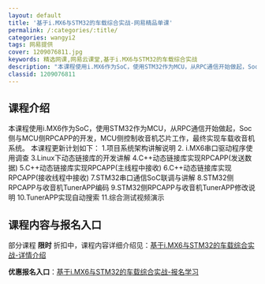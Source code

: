 ```yaml
---
layout: default
title: '基于i.MX6与STM32的车载综合实战-网易精品单课'
permalink: /:categories/:title/
categories: wangyi2
tags: 网易提供
cover: 1209076811.jpg
keywords: 精选网课,网易云课堂,基于i.MX6与STM32的车载综合实战
description: "本课程使用i.MX6作为SoC，使用STM32作为MCU，从RPC通信开始做起，Soc侧与MCU侧RPCAPP的开发，MCU侧控制收音机芯片工作，最终实现车载收音机系统。本课程更新计划如下："
classid: 1209076811
---
```


## 课程介绍

本课程使用i.MX6作为SoC，使用STM32作为MCU，从RPC通信开始做起，Soc侧与MCU侧RPCAPP的开发，MCU侧控制收音机芯片工作，最终实现车载收音机系统。
        本课程更新计划如下：
        1.项目系统架构讲解说明
        2. i.MX6串口驱动程序使用调查
        3.Linux下动态链接库的开发讲解
        4.C++动态链接库实现RPCAPP(发送数据)
        5.C++动态链接库实现RPCAPP(主线程中接收)
        6.C++动态链接库实现RPCAPP(接收线程中接收)
        7.STM32串口通信SoC联调与讲解
        8.STM32侧RPCAPP与收音机TunerAPP编码
        9.STM32侧RPCAPP与收音机TunerAPP修改说明
        10.TunerAPP实现自动搜索
        11.综合测试视频演示

## 课程内容与报名入口

部分课程 **限时** 折扣中，课程内容详细介绍见：[基于i.MX6与STM32的车载综合实战-详情介绍](https://study.163.com/course/introduction/1209076811.htm?share=1&shareId=1025206652&utm_campaign=share&utm_medium=iphoneShare&utm_source=&utm_u=1025206652)

**优惠报名入口**：[基于i.MX6与STM32的车载综合实战-报名学习](https://study.163.com/course/introduction/1209076811.htm?share=1&shareId=1025206652&utm_campaign=share&utm_medium=iphoneShare&utm_source=&utm_u=1025206652)

